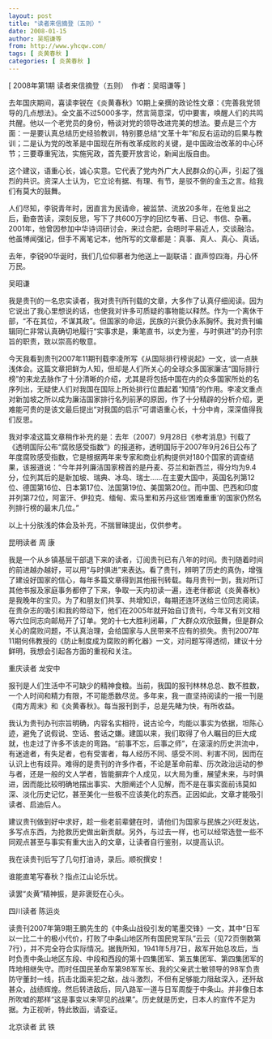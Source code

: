 ```yaml
---
layout: post
title: "读者来信摘登（五则）"
date: 2008-01-15
author: 吴昭谦等
from: http://www.yhcqw.com/
tags: [ 炎黄春秋 ]
categories: [ 炎黄春秋 ]
---
```



[ 2008年第1期 读者来信摘登（五则）　作者：吴昭谦等 ]


去年国庆期间，喜读李锐在《炎黄春秋》10期上亲撰的政论性文章：《完善我党领导的几点想法》。全文虽不过5000多字，然言简意深，切中要害，唤醒人们的共鸣共醒。他以一个老党员的身份，畅谈对党的领导改进完美的想法。要点是三个方面：一是要认真总结历史经验教训，特别要总结“文革十年”和反右运动的后果与教训；二是认为党的改革是中国现在所有改革成败的关键，是中国政治改革的中心环节；三要尊重宪法，实施宪政，首先要开放言论，新闻出版自由。


这个建议，语重心长，诚心实意。它代表了党内外广大人民群众的心声，引起了强烈的共识。资深人士认为，它立论有据、有理、有节，是驳不倒的金玉之言。给我们有莫大的鼓舞。


人们尽知，李锐青年时，因直言为民请命，被监禁、流放20多年，在他复出之后，勤奋苦读，深刻反思，写下了共600万字的回忆专著、日记、书信、杂著。2001年，他曾因参加中华诗词研讨会，来过合肥，会晤时平易近人，交谈融洽。他虽博闻强记，但手不离笔记本，他所写的文章都是：真事、真人、真心、真话。

去年，李锐90华诞时，我们几位仰慕者为他送上一副联语：直声惊四海，丹心怀万民。

吴昭谦


我是贵刊的一名忠实读者，我对贵刊所刊载的文章，大多作了认真仔细阅读。因为它说出了我心里想说的话，也使我对许多可质疑的事物能以释然。作为一个离休干部，“不在其位，不谋其政”。但国家的命运，民族的兴衰仍永系胸怀。我对贵刊编辑同仁非常认真确切地履行“实事求是，秉笔直书，以史为鉴，与时俱进”的办刊宗旨的职责，致以崇高的敬意。


今天我看到贵刊2007年11期刊载李凌所写《从国际排行榜说起》一文，谈一点肤浅体会。这篇文章把鲜为人知，但却是人们所关心的全球众多国家廉洁“国际排行榜”的来龙去脉作了十分清晰的介绍，尤其是将包括中国在内的众多国家所处的名序列出，无疑使人们对我国在国际上所处排行位置起着“知情”的作用。李凌文重点对新加坡之所以成为廉洁国家排行名列前茅的原因，作了十分精辟的分析介绍，更难能可贵的是该文最后提出“对我国的启示”可谓语重心长，十分中肯，深深值得我们反思。


我对李凌这篇文章稍作补充的是：去年（2007）9月28日《参考消息》刊载了《透明国际公布“腐败感受指数”》的报道称，透明国际于2007年9月26日公布了年度腐败感受指数，它是根据两年来专家和商业机构提供对180个国家的调查结果，该报道说：“今年并列廉洁国家榜首的是丹麦、芬兰和新西兰，得分均为9.4分，位列其后的是新加坡、瑞典、冰岛、瑞士……在主要大国中，英国名列第12位、德国第16位、日本第17位、法国第19位、美国第20位。而中国、巴西和印度并列第72位，阿富汗、伊拉克、缅甸、索马里和苏丹这些‘困难重重’的国家仍然名列排行榜的最末几位。”

以上十分肤浅的体会及补充，不揣冒昧提出，仅供参考。

昆明读者 周 康


我是一个从乡镇基层干部退下来的读者，订阅贵刊已有八年的时间。贵刊随着时间的前进越办越好，可以用“与时俱进”来表达。看了贵刊，辨明了历史的真伪，增强了建设好国家的信心，每年多篇文章得到其他报刊转载。每月贵刊一到，我对所订其他书报及家庭事务都停了下来，争取一天内初读一遍，连老伴都说《炎黄春秋》是我晚年的宝贝。为了和朋友们共享、共增知识，每期还连环送给三位同志阅读。在贵杂志的吸引和我的带动下，他们在2005年就开始自订贵刊，今年又有刘文相等六位同志向邮局开了订单。党的十七大胜利闭幕，广大群众欢欣鼓舞，但是群众关心的腐败问题，不认真治理，会给国家与人民带来不应有的损失。贵刊2007年11期何伟教授的《防止制度成为腐败的孵化器》一文，对问题写得透彻，建议十分鲜明，我想会引起各方面的重视和关注。

重庆读者 龙安中


报刊是人们生活中不可缺少的精神食粮。当前，我国的报刊林林总总、数不胜数，一个人时间和精力有限，不可能悉数尽览。多年来，我一直坚持阅读的一报一刊是《南方周末》和《炎黄春秋》。每当报刊到手，总是先睹为快，有所收益。


我认为贵刊办刊宗旨明确，内容名实相符，说古论今，均能以事实为依据，坦陈心迹，避免了说假说、空话、套话之嫌。建国以来，我们取得了令人瞩目的巨大成就，也走过了许多不该走的弯路。“前事不忘，后事之师”，在滚滚的历史洪流中，有迷途者，有失足者，也有受害者，每人经历不同、感受不同、利害不同，因而在认识上也有歧异。难得的是贵刊的许多作者，不论是革命前辈、历次政治运动的参与者，还是一般的文人学者，皆能摒弃个人成见，以大局为重，展望未来，与时俱进，因而能比较明确地摆出事实、大胆阐述个人见解，而不是在事实面前讳莫如深、淡化历史记忆，甚至美化一些极不应该美化的东西。正因如此，文章才能吸引读者、启迪后人。


建议贵刊做到好中求好，趁一些老前辈健在时，请他们为国家与民族之兴旺发达，多写点东西，为抢救历史做出新贡献。另外，与过去一样，也可以经常选登一些不同观点甚至与事实有重大出入的文章，让读者自行鉴别，以提高认识。

我在读贵刊后写了几句打油诗，录后。顺祝撰安！

谁能直笔写春秋？指点江山论乐忧。

读罢“炎黄”精神振，是非褒贬在心头。

四川读者 陈运炎


读贵刊2007年第9期王鹏先生的《中条山战役引发的笔墨交锋》一文，其中“日军以一比二十的极小代价，打败了中条山地区所有国民党军队”云云（见72页倒数第7行），并不完全符合实际情况。据我所知，1941年5月7日，敌军开始总攻后，当时负责中条山地区东段、中段和西段的第十四集团军、第五集团军、第四集团军的阵地相继失守。而时任国民革命军第98军军长、我的父亲武士敏领导的98军负责防守董封一线，抗击北面来犯之敌，战斗激烈，不但有足够能力阻敌深入，还歼敌甚众，战绩辉煌。然后转进敌后，同八路军一道与日军周旋于中条山。并非像日本所吹嘘的那样“这是事变以来罕见的战果”。历史就是历史，日本人的宣传不足为据。为正视听，特此致函，请查证。

北京读者 武 铁


